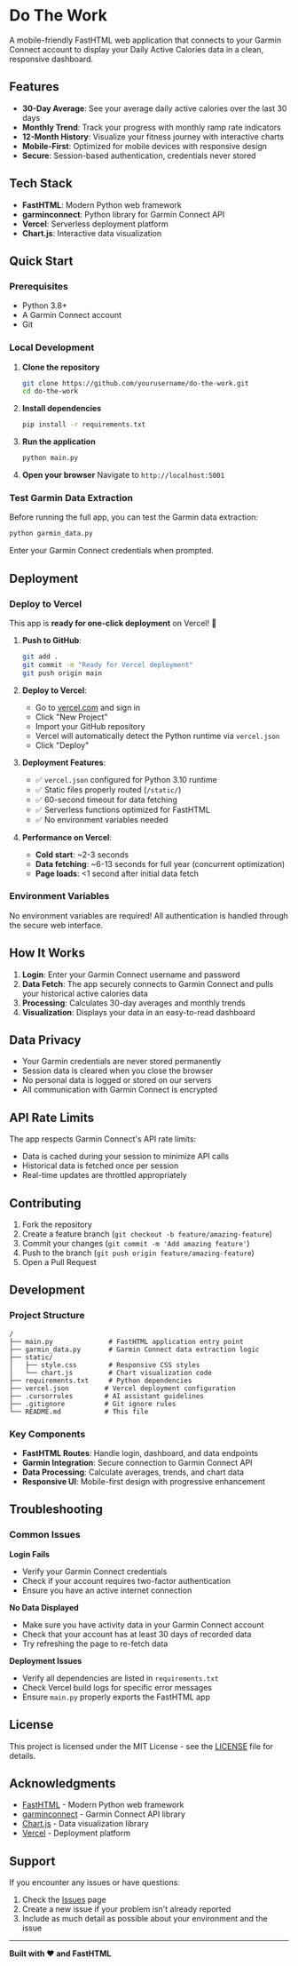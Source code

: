 # Do The Work

A mobile-friendly FastHTML web application that connects to your Garmin Connect account to display your Daily Active Calories data in a clean, responsive dashboard.

## Features

- **30-Day Average**: See your average daily active calories over the last 30 days
- **Monthly Trend**: Track your progress with monthly ramp rate indicators
- **12-Month History**: Visualize your fitness journey with interactive charts
- **Mobile-First**: Optimized for mobile devices with responsive design
- **Secure**: Session-based authentication, credentials never stored

## Tech Stack

- **FastHTML**: Modern Python web framework
- **garminconnect**: Python library for Garmin Connect API
- **Vercel**: Serverless deployment platform
- **Chart.js**: Interactive data visualization

## Quick Start

### Prerequisites

- Python 3.8+
- A Garmin Connect account
- Git

### Local Development

1. **Clone the repository**
   ```bash
   git clone https://github.com/yourusername/do-the-work.git
   cd do-the-work
   ```

2. **Install dependencies**
   ```bash
   pip install -r requirements.txt
   ```

3. **Run the application**
   ```bash
   python main.py
   ```

4. **Open your browser**
   Navigate to `http://localhost:5001`

### Test Garmin Data Extraction

Before running the full app, you can test the Garmin data extraction:

```bash
python garmin_data.py
```

Enter your Garmin Connect credentials when prompted.

## Deployment

### Deploy to Vercel

This app is **ready for one-click deployment** on Vercel! 🚀

1. **Push to GitHub**: 
   ```bash
   git add .
   git commit -m "Ready for Vercel deployment"
   git push origin main
   ```

2. **Deploy to Vercel**:
   - Go to [vercel.com](https://vercel.com) and sign in
   - Click "New Project" 
   - Import your GitHub repository
   - Vercel will automatically detect the Python runtime via `vercel.json`
   - Click "Deploy"

3. **Deployment Features**: 
   - ✅ `vercel.json` configured for Python 3.10 runtime
   - ✅ Static files properly routed (`/static/`)
   - ✅ 60-second timeout for data fetching
   - ✅ Serverless functions optimized for FastHTML
   - ✅ No environment variables needed

4. **Performance on Vercel**:
   - **Cold start**: ~2-3 seconds
   - **Data fetching**: ~6-13 seconds for full year (concurrent optimization)
   - **Page loads**: <1 second after initial data fetch

### Environment Variables

No environment variables are required! All authentication is handled through the secure web interface.

## How It Works

1. **Login**: Enter your Garmin Connect username and password
2. **Data Fetch**: The app securely connects to Garmin Connect and pulls your historical active calories data
3. **Processing**: Calculates 30-day averages and monthly trends
4. **Visualization**: Displays your data in an easy-to-read dashboard

## Data Privacy

- Your Garmin credentials are never stored permanently
- Session data is cleared when you close the browser
- No personal data is logged or stored on our servers
- All communication with Garmin Connect is encrypted

## API Rate Limits

The app respects Garmin Connect's API rate limits:
- Data is cached during your session to minimize API calls
- Historical data is fetched once per session
- Real-time updates are throttled appropriately

## Contributing

1. Fork the repository
2. Create a feature branch (`git checkout -b feature/amazing-feature`)
3. Commit your changes (`git commit -m 'Add amazing feature'`)
4. Push to the branch (`git push origin feature/amazing-feature`)
5. Open a Pull Request

## Development

### Project Structure

```
/
├── main.py              # FastHTML application entry point
├── garmin_data.py       # Garmin Connect data extraction logic
├── static/
│   ├── style.css        # Responsive CSS styles
│   └── chart.js         # Chart visualization code
├── requirements.txt     # Python dependencies
├── vercel.json         # Vercel deployment configuration
├── .cursorrules        # AI assistant guidelines
├── .gitignore          # Git ignore rules
└── README.md           # This file
```

### Key Components

- **FastHTML Routes**: Handle login, dashboard, and data endpoints
- **Garmin Integration**: Secure connection to Garmin Connect API
- **Data Processing**: Calculate averages, trends, and chart data
- **Responsive UI**: Mobile-first design with progressive enhancement

## Troubleshooting

### Common Issues

**Login Fails**
- Verify your Garmin Connect credentials
- Check if your account requires two-factor authentication
- Ensure you have an active internet connection

**No Data Displayed**
- Make sure you have activity data in your Garmin Connect account
- Check that your account has at least 30 days of recorded data
- Try refreshing the page to re-fetch data

**Deployment Issues**
- Verify all dependencies are listed in `requirements.txt`
- Check Vercel build logs for specific error messages
- Ensure `main.py` properly exports the FastHTML app

## License

This project is licensed under the MIT License - see the [LICENSE](LICENSE) file for details.

## Acknowledgments

- [FastHTML](https://fastht.ml/) - Modern Python web framework
- [garminconnect](https://github.com/cyberjunky/python-garminconnect) - Garmin Connect API library
- [Chart.js](https://www.chartjs.org/) - Data visualization library
- [Vercel](https://vercel.com/) - Deployment platform

## Support

If you encounter any issues or have questions:

1. Check the [Issues](https://github.com/yourusername/do-the-work/issues) page
2. Create a new issue if your problem isn't already reported
3. Include as much detail as possible about your environment and the issue

---

**Built with ❤️ and FastHTML** 